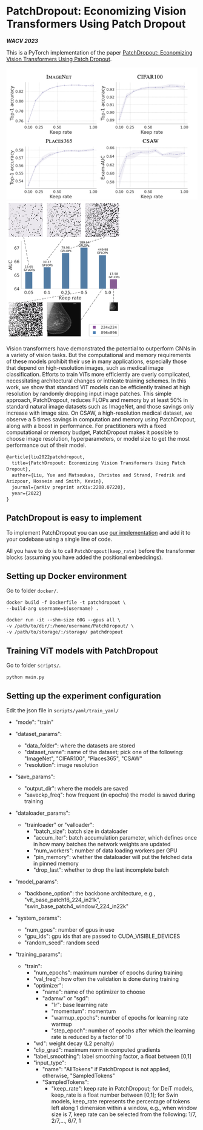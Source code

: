 # PatchDropout: Economizing Vision Transformers Using Patch Dropout
***WACV 2023***

This is a PyTorch implementation of the paper [PatchDropout: Economizing Vision Transformers Using Patch Dropout](https://arxiv.org/abs/2208.07220).

<p float="left">
  <img src="images/figure4.jpg" width="510" />
  <img src="images/figure1.jpg" width="300" />
</p>

Vision transformers have demonstrated the potential to outperform CNNs in a variety of vision tasks. But the computational and memory requirements of these models prohibit their use in many applications, especially those that depend on high-resolution images, such as medical image classification. Efforts to train ViTs more efficiently are overly complicated, necessitating architectural changes or intricate training schemes. In this work, we show that standard ViT models can be efficiently trained at high resolution by randomly dropping input image patches. This simple approach, PatchDropout, reduces FLOPs and memory by at least 50% in standard natural image datasets such as ImageNet, and those savings only increase with image size. On CSAW, a high-resolution medical dataset, we observe a 5 times savings in computation and memory using PatchDropout, along with a boost in performance. For practitioners with a fixed computational or memory budget, PatchDropout makes it possible to choose image resolution, hyperparameters, or model size to get the most performance out of their model.

```
@article{liu2022patchdropout,
  title={PatchDropout: Economizing Vision Transformers Using Patch Dropout},
  author={Liu, Yue and Matsoukas, Christos and Strand, Fredrik and Azizpour, Hossein and Smith, Kevin},
  journal={arXiv preprint arXiv:2208.07220},
  year={2022}
}
```

## PatchDropout is easy to implement
To implement PatchDropout you can use [our implementation](https://github.com/yueliukth/PatchDropout/blob/Module_PatchDropout/scripts/patchdropout.py) and add it to your codebase using a single line of code.

All you have to do is to call ```PatchDropout(keep_rate)``` before the transformer blocks (assuming you have added the positional embeddings).

## Setting up Docker environment 
Go to folder ```docker/```.
```
docker build -f Dockerfile -t patchdropout \
--build-arg username=$(username) .
```
```
docker run -it --shm-size 60G --gpus all \
-v /path/to/dir/:/home/username/PatchDropout/ \
-v /path/to/storage/:/storage/ patchdropout
```

## Training ViT models with PatchDropout
Go to folder ```scripts/```.
```
python main.py
```


## Setting up the experiment configuration 
Edit the json file in ```scripts/yaml/train_yaml/```

* "mode": "train" 

* "dataset_params":
  * "data_folder": where the datasets are stored
  * "dataset_name": name of the dataset; pick one of the following: "ImageNet", "CIFAR100", "Places365", "CSAW"
  * "resolution": image resolution
* "save_params":
  * "output_dir": where the models are saved
  * "saveckp_freq": how frequent (in epochs) the model is saved during training
* "dataloader_params": 
  * "trainloader" or "valloader": 
    * "batch_size": batch size in dataloader
    * "accum_iter": batch accumulation parameter, which defines once in how many batches the network weights are updated
    * "num_workers": number of data loading workers per GPU
    * "pin_memory": whether the dataloader will put the fetched data in pinned memory
    * "drop_last": whether to drop the last incomplete batch
* "model_params":
  * "backbone_option": the backbone architecture, e.g., "vit_base_patch16_224_in21k", "swin_base_patch4_window7_224_in22k"
* "system_params":
  * "num_gpus": number of gpus in use
  * "gpu_ids": gpu ids that are passed to CUDA_VISIBLE_DEVICES
  * "random_seed": random seed
* "training_params":
  * "train": 
    * "num_epochs": maximum number of epochs during training
    * "val_freq": how often the validation is done during training
    * "optimizer": 
      * "name": name of the optimizer to choose 
      * "adamw" or "sgd": 
        * "lr": base learning rate 
        * "momentum": momentum 
        * "warmup_epochs": number of epochs for learning rate warmup
        * "step_epoch": number of epochs after which the learning rate is reduced by a factor of 10
    * "wd": weight decay (L2 penalty)
    * "clip_grad": maximum norm in computed gradients
    * "label_smoothing": label smoothing factor, a float between [0,1]
    * "input_type": 
      * "name": "AllTokens" if PatchDropout is not applied, otherwise, "SampledTokens"
      * "SampledTokens":
        * "keep_rate": keep rate in PatchDropout; for DeiT models, keep_rate is a float number between [0,1]; for Swin models, keep_rate represents the percentage of tokens left along 1 dimension within a window, e.g., when window size is 7, keep rate can be selected from the following: 1/7, 2/7,..., 6/7, 1
      

